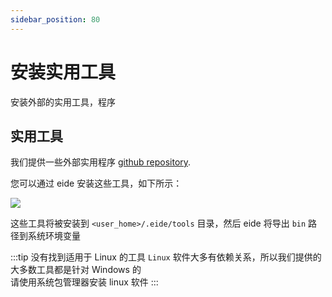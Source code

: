```yaml
---
sidebar_position: 80
---
```


# 安装实用工具

安装外部的实用工具，程序

## 实用工具

我们提供一些外部实用程序 [github repository](https://github.com/github0null/eide_default_external_tools_index).

您可以通过 eide 安装这些工具，如下所示：

![](/img/install_ext_tools.png)

这些工具将被安装到 `<user_home>/.eide/tools` 目录，然后 eide 将导出 `bin` 路径到系统环境变量

:::tip 没有找到适用于 Linux 的工具
`Linux` 软件大多有依赖关系，所以我们提供的大多数工具都是针对 Windows 的<br/>
请使用系统包管理器安装 linux 软件
:::
